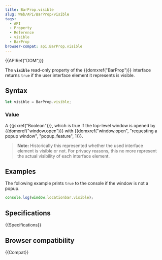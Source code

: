 ```yaml
---
title: BarProp.visible
slug: Web/API/BarProp/visible
tags:
  - API
  - Property
  - Reference
  - visible
  - BarProp
browser-compat: api.BarProp.visible
---
```

{{APIRef("DOM")}}

The **`visible`** read-only property of the {{domxref("BarProp")}} interface returns `true` if the user interface element it represents is visible.

## Syntax

```js
let visible = BarProp.visible;
```

### Value

A {{jsxref("Boolean")}}, which is true if the top-level window is opened by
{{domxref("window.open")}} with {{domxref("window.open", "requesting a popup window", "popup_feature", 1)}}.

> **Note:** Historically this represented whether the used interface element is visible
> or not. For privacy reasons, this no more represent the actual visibility of each
> interface element.

## Examples

The following example prints `true` to the console if the window is not a popup.

```js
console.log(window.locationbar.visible);
```

## Specifications

{{Specifications}}

## Browser compatibility

{{Compat}}
